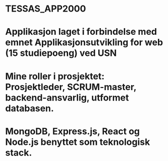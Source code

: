 # TESSAS_APP2000 
# Applikasjon laget i forbindelse med emnet Applikasjonsutvikling for web (15 studiepoeng) ved USN
# Mine roller i prosjektet: Prosjektleder, SCRUM-master, backend-ansvarlig, utformet databasen. 
# MongoDB, Express.js, React og Node.js benyttet som teknologisk stack. 
